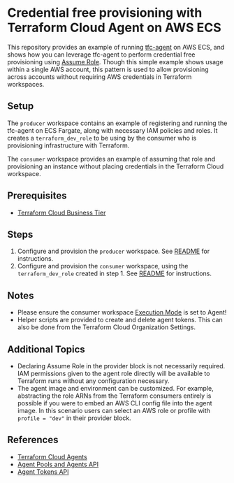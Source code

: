 # Credential free provisioning with Terraform Cloud Agent on AWS ECS

This repository provides an example of running [tfc-agent](https://hub.docker.com/r/hashicorp/tfc-agent) on AWS ECS, and shows how you can leverage tfc-agent to perform credential free provisioning using [Assume Role](https://registry.terraform.io/providers/hashicorp/aws/latest/docs#assume-role). Though this simple example shows usage within a single AWS account, this pattern is used to allow provisioning across accounts without requiring AWS credentials in Terraform workspaces.

## Setup
The `producer` workspace contains an example of registering and running the tfc-agent on ECS Fargate, along with necessary IAM policies and roles. It creates a `terraform_dev_role` to be using by the consumer who is provisioning infrastructure with Terraform.

The `consumer` workspace provides an example of assuming that role and provisioning an instance without placing credentials in the Terraform Cloud workspace.

## Prerequisites
* [Terraform Cloud Business Tier](https://www.hashicorp.com/blog/announcing-hashicorp-terraform-cloud-business)

## Steps
1. Configure and provision the `producer` workspace. See [README](./producer/README.md) for instructions.
2. Configure and provision the `consumer` workspace, using the `terraform_dev_role` created in step 1. See [README](./consumer/README.md) for instructions.

## Notes
* Please ensure the consumer workspace [Execution Mode](https://www.terraform.io/docs/cloud/workspaces/settings.html#execution-mode) is set to Agent!
* Helper scripts are provided to create and delete agent tokens. This can also be done from the Terraform Cloud Organization Settings.

## Additional Topics
* Declaring Assume Role in the provider block is not necessarily required. IAM permissions given to the agent role directly will be available to Terraform runs without any configuration necessary. 
* The agent image and environment can be customized. For example, abstracting the role ARNs from the Terraform consumers entirely is possible if you were to embed an AWS CLI config file into the agent image. In this scenario users can select an AWS role or profile with `profile = "dev"` in their provider block. 

## References
* [Terraform Cloud Agents](https://www.terraform.io/docs/cloud/workspaces/agent.html)
* [Agent Pools and Agents API](https://www.terraform.io/docs/cloud/api/agents.html)
* [Agent Tokens API](https://www.terraform.io/docs/cloud/api/agent-tokens.html)
